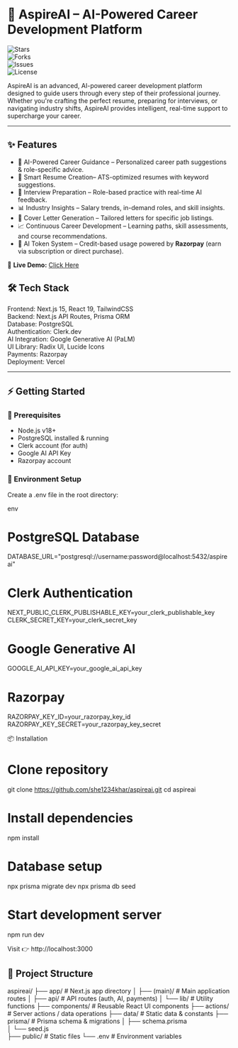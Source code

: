 # 🚀 AspireAI – AI-Powered Career Development Platform  

![Stars](https://img.shields.io/github/stars/she1234khar/aspireai?style=social)  
![Forks](https://img.shields.io/github/forks/she1234khar/aspireai?style=social)  
![Issues](https://img.shields.io/github/issues/she1234khar/aspireai)  
![License](https://img.shields.io/github/license/she1234khar/aspireai)  

AspireAI is an advanced, AI-powered career development platform designed to guide users through every step of their professional journey.  
Whether you're crafting the perfect resume, preparing for interviews, or navigating industry shifts, AspireAI provides intelligent, real-time support to supercharge your career.  

---

## ✨ Features  

- 🤖 AI-Powered Career Guidance – Personalized career path suggestions & role-specific advice.  
- 📄 Smart Resume Creation– ATS-optimized resumes with keyword suggestions.  
- 🎤 Interview Preparation – Role-based practice with real-time AI feedback.  
- 📊 Industry Insights – Salary trends, in-demand roles, and skill insights.  
- 📝 Cover Letter Generation – Tailored letters for specific job listings.  
- 📈 Continuous Career Development – Learning paths, skill assessments, and course recommendations.  
- 💎 AI Token System – Credit-based usage powered by **Razorpay** (earn via subscription or direct purchase).  

🔗 **Live Demo:** [Click Here](ai-career-sense.vercel.app)  

## 🛠 Tech Stack  

Frontend: Next.js 15, React 19, TailwindCSS  
Backend: Next.js API Routes, Prisma ORM  
Database: PostgreSQL  
Authentication: Clerk.dev  
AI Integration: Google Generative AI (PaLM)  
UI Library: Radix UI, Lucide Icons  
Payments: Razorpay  
Deployment: Vercel  

---

## ⚡ Getting Started  

### 🔧 Prerequisites  
- Node.js v18+  
- PostgreSQL installed & running  
- Clerk account (for auth)  
- Google AI API Key  
- Razorpay account  

### 📁 Environment Setup  

Create a .env file in the root directory:  

env
# PostgreSQL Database
DATABASE_URL="postgresql://username:password@localhost:5432/aspireai"

# Clerk Authentication
NEXT_PUBLIC_CLERK_PUBLISHABLE_KEY=your_clerk_publishable_key
CLERK_SECRET_KEY=your_clerk_secret_key

# Google Generative AI
GOOGLE_AI_API_KEY=your_google_ai_api_key

# Razorpay
RAZORPAY_KEY_ID=your_razorpay_key_id
RAZORPAY_KEY_SECRET=your_razorpay_key_secret

📦 Installation

# Clone repository
git clone https://github.com/she1234khar/aspireai.git
cd aspireai

# Install dependencies
npm install

# Database setup
npx prisma migrate dev
npx prisma db seed

# Start development server
npm run dev

Visit 👉 http://localhost:3000

## 📂 Project Structure  

aspireai/
├── app/                  # Next.js app directory
│   ├── (main)/           # Main application routes
│   ├── api/              # API routes (auth, AI, payments)
│   └── lib/              # Utility functions
├── components/           # Reusable React UI components
├── actions/              # Server actions / data operations
├── data/                 # Static data & constants
├── prisma/               # Prisma schema & migrations
│   ├── schema.prisma     
│   └── seed.js           
├── public/               # Static files
└── .env                  # Environment variables




